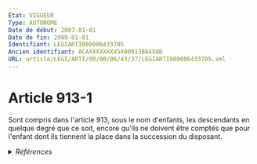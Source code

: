 ```yaml
---
État: VIGUEUR
Type: AUTONOME
Date de début: 2007-01-01
Date de fin: 2999-01-01
Identifiant: LEGIARTI000006433705
Ancien identifiant: ACAXXXXXXXX5X00913BAXXAB
URL: article/LEGI/ARTI/00/00/06/43/37/LEGIARTI000006433705.xml
---
```


<h1>Article 913-1</h1>

Sont compris dans l'article 913, sous le nom d'enfants, les descendants en
quelque degré que ce soit, encore qu'ils ne doivent être comptés que pour
l'enfant dont ils tiennent la place dans la succession du disposant.


<details>
  <summary><em>Références</em></summary>

  <h2>Articles faisant référence à l'article</h2>
  
  <ul>
    <li>
      <a href="https://legal.tricoteuses.fr//redirection/LEGIARTI000006435555?vers=git&vers=legifrance">Code civil - article 913 AUTONOME MODIFIE, en vigueur du 2001-12-04 au 2006-07-01</a> CITATION cible
    </li>
    <li>
      <a href="https://legal.tricoteuses.fr//redirection/LEGIARTI000006435554?vers=git&vers=legifrance">Code civil - article 913 AUTONOME MODIFIE, en vigueur du 1972-08-01 au 2001-12-04</a> CITATION cible
    </li>
    <li>
      <a href="https://legal.tricoteuses.fr//redirection/LEGIARTI000006435556?vers=git&vers=legifrance">Code civil - article 913 AUTONOME MODIFIE, en vigueur du 2006-07-01 au 2007-01-01</a> CITATION cible
    </li>
    <li>
      <a href="https://legal.tricoteuses.fr//redirection/LEGIARTI000043982288?vers=git&vers=legifrance">Code civil - article 913 AUTONOME VIGUEUR, en vigueur depuis le 2021-11-01</a> CITATION cible
    </li>
    <li>
      <a href="https://legal.tricoteuses.fr//redirection/LEGIARTI000006284843?vers=git&vers=legifrance">LOI n° 2006-728 du 23 juin 2006 portant réforme des successions et des libéralités - article 9 ENTIEREMENT_MODIF</a> MODIFICATION cible
    </li>
    <li>
      <a href="https://legal.tricoteuses.fr//redirection/LEGIARTI000006435557?vers=git&vers=legifrance">Code civil - article 913 AUTONOME MODIFIE, en vigueur du 2007-01-01 au 2021-11-01</a> CITATION cible
    </li>
    <li>
      <a href="https://legal.tricoteuses.fr//redirection/LEGIARTI000006284845?vers=git&vers=legifrance">LOI n° 2006-728 du 23 juin 2006 portant réforme des successions et des libéralités - article 11 ENTIEREMENT_MODIF</a> MODIFICATION cible
    </li>
  </ul>
  
  <h2>Références faites par l'article</h2>
  
  <ul>
    <li>
      2006-06-23 MODIFICATION source <a href="https://legal.tricoteuses.fr//redirection/LEGIARTI000006284845?vers=git&vers=legifrance">LOI n° 2006-728 du 23 juin 2006 portant réforme des successions et des libéralités - article 11 ENTIEREMENT_MODIF</a>
    </li>
    <li>
      2006-06-23 MODIFICATION source <a href="https://legal.tricoteuses.fr//redirection/LEGIARTI000006284843?vers=git&vers=legifrance">LOI n° 2006-728 du 23 juin 2006 portant réforme des successions et des libéralités - article 9 ENTIEREMENT_MODIF</a>
    </li>
    <li>
      2999-01-01 CITATION source <a href="https://legal.tricoteuses.fr//redirection/LEGIARTI000006435554?vers=git&vers=legifrance">Code civil - article 913 AUTONOME MODIFIE, en vigueur du 1972-08-01 au 2001-12-04</a>
    </li>
    <li>
      CODIFICATION source Loi 1803-05-03
    </li>
  </ul>
</details>
